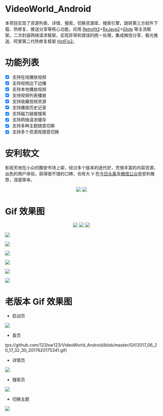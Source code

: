 # VideoWorld_Android
本项目实现了资源列表、详情、搜索，切换资源库、搜索引擎，跳转第三方软件下载、热修复、推送分享等核心功能，应用 [Retrofit2][1]+[RxJava2][2]+[Glide][3] 等主流框架。二次封装网络请求框架，实现异常和错误的统一处理，集成微信分享、极光推送、阿里第二代热修复框架 [HotFix2][4]。

# 功能列表  


- [x] 支持在线播放视频
- [x] 支持视频边下边播
- [x] 支持本地播放视频
- [x] 支持视频列表播放
- [x] 支持收藏视频资源
- [x] 支持播放历史记录
- [x] 支持磁力链接搜索
- [x] 支持网络请求缓存
- [x] 支持多种主题随意切换
- [x] 支持多个资源库随意切换  

# 安利软文

影视天地在小众的酷安市场上架，经过多个版本的迭代好，凭借丰富的内容资源，出色的用户体验，获得很不错的口碑，也有大 V 在[今日头条][5]及[微信公众号][6]安利推荐，深感荣幸。  

<center>
    <img src="https://github.com/123lxw123/VideoWorld_Android/blob/master/Screenshots/Screenshot_2018-05-25-19-39-50-625_com.ss.android.png">
    <img src="https://github.com/123lxw123/VideoWorld_Android/blob/master/Screenshots/Screenshot_2018-05-25-19-18-18-138_com.tencent.mm.png">
</center>  


# Gif 效果图
<center>
    <img src="https://github.com/123lxw123/VideoWorld_Android/blob/master/Screenshots/Screenshot_2018-05-25-19-18-48-685_com.coolapk.ma.png">
    <img src="https://github.com/123lxw123/VideoWorld_Android/blob/master/Screenshots/Screenshot_2018-05-24-10-26-01-315_com.lxw.videow.png">
    <img src="https://github.com/123lxw123/VideoWorld_Android/blob/master/Screenshots/Screenshot_2018-05-24-10-14-15-153_com.lxw.videow.png">
</center>  



![](https://github.com/123lxw123/VideoWorld_Android/blob/master/Screenshots/录像-2018-05-31-00-21-22.gif) 

![](https://github.com/123lxw123/VideoWorld_Android/blob/master/Screenshots/录像-2018-05-31-00-21-22.gif) 

![](https://github.com/123lxw123/VideoWorld_Android/blob/master/Screenshots/录像-2018-05-31-00-27-35.gif) 


![](https://github.com/123lxw123/VideoWorld_Android/blob/master/Screenshots/录像-2018-05-31-00-31-34.gif) 


![](https://github.com/123lxw123/VideoWorld_Android/blob/master/Screenshots/录像-2018-05-31-00-36-12.gif) 


![](https://github.com/123lxw123/VideoWorld_Android/blob/master/Screenshots/录像-2018-05-31-00-46-41.gif) 

# 老版本 Gif 效果图

 - 启动页  
 

 ![](https://github.com/123lxw123/VideoWorld_Android/blob/master/Gif/2017_06_20_11_26_47_2017620142504.gif) 
 - 首页  
 

tps://github.com/123lxw123/VideoWorld_Android/blob/master/Gif/2017_06_20_17_32_30_2017620175341.gif) 
 - 详情页  
 

 ![](https://github.com/123lxw123/VideoWorld_Android/blob/master/Gif/2017_06_20_17_35_53_2017620175918.gif) 
 - 搜索页  
 

 ![](https://github.com/123lxw123/VideoWorld_Android/blob/master/Gif/2017_06_20_21_07_40_20170620211529.gif)
  - 切换主题  
  

 ![](https://github.com/123lxw123/VideoWorld_Android/blob/master/Gif/2017_06_20_17_33_44_2017620175539.gif)
 
  [1]: https://github.com/square/retrofit
  [2]: https://github.com/ReactiveX/RxJava
  [3]: https://github.com/bumptech/glide
  [4]: http://baichuan.taobao.com/docs/doc.htm?spm=a3c0d.7662649.0.0.v6l6wL&treeId=234&articleId=105456&docType=1
[5]: https://m.zjurl.cn/group/6558766204889072136/?iid=33388600588&app=news_article&timestamp=1527248068&tt_from=mobile_qq&utm_source=mobile_qq&utm_medium=toutiao_android&utm_campaign=client_share  
[6]: http://mp.weixin.qq.com/s?__biz=MzI1MjY4NzMwMw==&mid=2247484952&idx=1&sn=954b25e6d0de8dc50213734459041aa3&chksm=e9dea0b0dea929a6eac384413a9f4dc5b8ead3aa465073f3e567b240dbeb9c519d517d94660e&mpshare=1&scene=23&srcid=0525DemNvfH6KleUpAhmfVZt#rd

